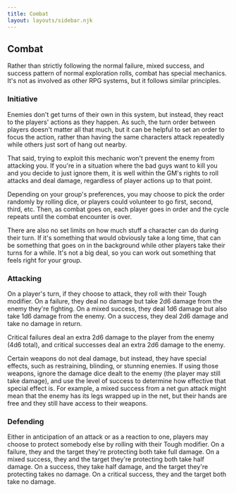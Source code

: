 ```yaml
---
title: Combat
layout: layouts/sidebar.njk
---
```


<div class="stack">

  ## Combat

  Rather than strictly following the normal failure, mixed success, and success
  pattern of normal exploration rolls, combat has special mechanics. It's not as
  involved as other RPG systems, but it follows similar principles.

  ### Initiative

  Enemies don't get turns of their own in this system, but instead, they react
  to the players' actions as they happen. As such, the turn order between
  players doesn't matter all that much, but it can be helpful to set an order to
  focus the action, rather than having the same characters attack repeatedly
  while others just sort of hang out nearby.

  That said, trying to exploit this mechanic won't prevent the enemy from
  attacking you. If you're in a situation where the bad guys want to kill you
  and you decide to just ignore them, it is well within the GM's rights to roll
  attacks and deal damage, regardless of player actions up to that point.

  Depending on your group's preferences, you may choose to pick the order
  randomly by rolling dice, or players could volunteer to go first, second,
  third, etc. Then, as combat goes on, each player goes in order and the cycle
  repeats until the combat encounter is over.

  There are also no set limits on how much stuff a character can do during their
  turn. If it's something that would obviously take a long time, that can be
  something that goes on in the background while other players take their turns
  for a while. It's not a big deal, so you can work out something that feels
  right for your group.

  ### Attacking

  On a player's turn, if they choose to attack, they roll with their Tough
  modifier. On a failure, they deal no damage but take 2d6 damage from the enemy
  they're fighting. On a mixed success, they deal 1d6 damage but also take 1d6
  damage from the enemy. On a success, they deal 2d6 damage and take no damage
  in return.

  Critical failures deal an extra 2d6 damage to the player from the enemy (4d6
  total), and critical successes deal an extra 2d6 damage to the enemy.

  Certain weapons do not deal damage, but instead, they have special effects,
  such as restraining, blinding, or stunning enemies. If using those weapons,
  ignore the damage dice dealt to the enemy (the player may still take damage),
  and use the level of success to determine how effective that special effect
  is. For example, a mixed success from a net gun attack might mean that the
  enemy has its legs wrapped up in the net, but their hands are free and they
  still have access to their weapons.

  ### Defending

  Either in anticipation of an attack or as a reaction to one, players may
  choose to protect somebody else by rolling with their Tough modifier. On a
  failure, they and the target they're protecting both take full damage. On a
  mixed success, they and the target they're protecting both take half damage.
  On a success, they take half damage, and the target they're protecting takes
  no damage. On a critical success, they and the target both take no damage.

</div>

